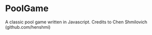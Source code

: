 # PoolGame
A classic pool game written in Javascript. Credits to Chen Shmilovich (github.com/henshmi)
